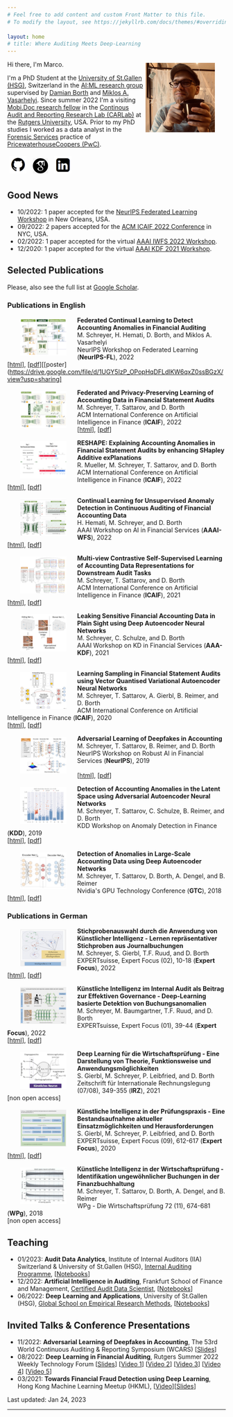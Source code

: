 ```yaml
---
# Feel free to add content and custom Front Matter to this file.
# To modify the layout, see https://jekyllrb.com/docs/themes/#overriding-theme-defaults

layout: home
# title: Where Auditing Meets Deep-Learning
---
```


<img src="images/marco.jpg" height="160" style="float:right; margin:5px 25px 5px 5px">

Hi there, I'm Marco.

I'm a PhD Student at the [University of St.Gallen (HSG)](https://www.unisg.ch), Switzerland in the [AI:ML research group](https://ics.unisg.ch/chair-aiml-borth/) supervised by [Damian Borth](https://scholar.google.com/citations?user=J-8Z038AAAAJ&hl=en) and [Miklos A. Vasarhelyi](https://scholar.google.com/citations?hl=en&user=MBJ_kK4AAAAJ). Since summer 2022 I'm a visiting [Mobi.Doc research fellow](http://funding.unisg.ch/en/programmes/1497) in the [Continous Audit and Reporting Research Lab (CARLab)](http://raw.rutgers.edu/index.html) at the [Rutgers University](https://www.rutgers.edu), USA. Prior to my PhD studies I worked as a data analyst in the [Forensic Services](https://www.pwc.com/gx/en/services/forensics.html) practice of [PricewaterhouseCoopers (PwC)](https://www.pwc.com). 

<a href="https://github.com/gitihubi">
<img src="images/github.png" height="40" style="float:top; margin:5px"></a>
<a href="https://scholar.google.com/citations?user=O6V5YkEAAAAJ&hl=en">
<img src="images/scholar.png" height="35" style="float:top; margin:5px"></a>
<a href="https://www.linkedin.com/in/marco-schreyer">
<img src="images/linkedin.png" height="40" style="float:top; margin:5px"></a>

## Good News

- 10/2022: 1 paper accepted for the [NeurIPS Federated Learning Workshop](https://federated-learning.org/fl-neurips-2022/) in New Orleans, USA. 
- 09/2022: 2 papers accepted for the [ACM ICAIF 2022 Conference](https://ai-finance.org/icaif-22-accepted-papers/) in NYC, USA.
- 02/2022: 1 paper accepted for the virtual [AAAI IWFS 2022 Workshop](https://sites.google.com/view/aaaiwfs2022).
- 12/2020: 1 paper accepted for the virtual [AAAI KDF 2021 Workshop](https://aaai-kdf.github.io/kdf2021/accepted_papers).

## Selected Publications

Please, also see the full list at [Google Scholar](https://scholar.google.com/citations?user=O6V5YkEAAAAJ&hl=en).

### Publications in English

<img src="images/neurips_2022.png" height="85" style="float:left; margin:5px 25px 0px 30px">

**Federated Continual Learning to Detect Accounting Anomalies in Financial Auditing**<br/>
M. Schreyer, H. Hemati, D. Borth, and Miklos A. Vasarhelyi<br/>
NeurIPS Workshop on Federated Learning (**NeurIPS-FL**), 2022<br/>
[[html](https://arxiv.org/abs/2210.15051)], [[pdf](https://arxiv.org/pdf/2210.15051.pdf)][[poster](https://drive.google.com/file/d/1UGY5IzP_OPopHqDFLdlKW6qxZ0ssBGzX/view?usp=sharing]

<img src="images/icaif_2022.png" height="85" style="float:left; margin:5px 25px 0px 30px">

**Federated and Privacy-Preserving Learning of Accounting Data in Financial Statement Audits**<br/>
M. Schreyer, T. Sattarov, and D. Borth<br/>
ACM International Conference on Artificial Intelligence in Finance (**ICAIF**), 2022<br/>
[[html](https://arxiv.org/abs/2208.12708)], [[pdf](https://arxiv.org/pdf/2208.12708.pdf)]

<img src="images/icaif_2022b.png" height="85" style="float:left; margin:5px 25px 0px 30px">

**RESHAPE: Explaining Accounting Anomalies in Financial Statement Audits by enhancing SHapley Additive exPlanations**<br/>
R. Mueller, M. Schreyer, T. Sattarov, and D. Borth<br/>
ACM International Conference on Artificial Intelligence in Finance (**ICAIF**), 2022<br/>
[[html](https://arxiv.org/abs/2209.09157)], [[pdf](https://arxiv.org/pdf/2209.09157.pdf)]

<img src="images/aaai_2022.png" height="85" style="float:left; margin:5px 25px 0px 30px">

**Continual Learning for Unsupervised Anomaly Detection in Continuous Auditing of Financial Accounting Data**<br/>
H. Hemati, M. Schreyer, and D. Borth<br/>
AAAI Workshop on AI in Financial Services (**AAAI-WFS**), 2022<br/>
[[html](https://arxiv.org/abs/2112.13215)], [[pdf](https://arxiv.org/pdf/2112.13215.pdf)] 

<img src="images/icaif_2021.png" height="85" style="float:left; margin:5px 25px 0px 30px">

**Multi-view Contrastive Self-Supervised Learning of Accounting Data Representations for Downstream Audit Tasks**<br/>
M. Schreyer, T. Sattarov, and D. Borth<br/>
ACM International Conference on Artificial Intelligence in Finance (**ICAIF**), 2021<br/>
[[html](https://arxiv.org/abs/2109.11201)], [[pdf](https://arxiv.org/pdf/2109.11201.pdf)] 

<img src="images/aaai_2021.png" height="85" style="float:left; margin:5px 25px 0px 30px">

**Leaking Sensitive Financial Accounting Data in Plain Sight using Deep Autoencoder Neural Networks**<br/>
M. Schreyer, C. Schulze, and D. Borth<br/>
AAAI Workshop on KD in Financial Services (**AAA-KDF**), 2021<br/>
[[html](https://arxiv.org/abs/2012.07110)], [[pdf](https://arxiv.org/pdf/2012.07110.pdf)] 

<img src="images/icaif_2020.png" height="85" style="float:left; margin:5px 25px 0px 30px">

**Learning Sampling in Financial Statement Audits using Vector Quantised Variational Autoencoder Neural Networks**<br/>
M. Schreyer, T. Sattarov, A. Gierbl, B. Reimer, and D. Borth<br/>
ACM International Conference on Artificial Intelligence in Finance (**ICAIF**), 2020<br/>
[[html](https://arxiv.org/abs/2008.02528)], [[pdf](https://arxiv.org/pdf/2008.02528.pdf)] 

<img src="images/neurips_2019.png" height="85" style="float:left; margin:5px 25px 0px 30px">

**Adversarial Learning of Deepfakes in Accounting**<br/>
M. Schreyer, T. Sattarov, B. Reimer, and D. Borth<br/>
NeurIPS Workshop on Robust AI in Financial Services (**NeurIPS**), 2019<br/><br/>
[[html](https://arxiv.org/abs/1910.03810)], [[pdf](https://arxiv.org/pdf/1910.03810.pdf)] 

<img src="images/kdd_2019.png" height="85" style="float:left; margin:5px 25px 0px 30px">

**Detection of Accounting Anomalies in the Latent Space using Adversarial Autoencoder Neural Networks**<br/>
M. Schreyer, T. Sattarov, C. Schulze, B. Reimer, and D. Borth<br/>
KDD Workshop on Anomaly Detection in Finance (**KDD**), 2019<br/>
[[html](https://arxiv.org/abs/1908.00734)], [[pdf](https://arxiv.org/pdf/1908.00734)] 

<img src="images/gtc_2018.png" height="85" style="float:left; margin:5px 25px 0px 30px">

**Detection of Anomalies in Large-Scale Accounting Data using Deep Autoencoder Networks**<br/>
M. Schreyer, T. Sattarov, D. Borth, A. Dengel, and B. Reimer<br/>
Nvidia's GPU Technology Conference (**GTC**), 2018<br/>
[[html](https://arxiv.org/abs/1709.05254)], [[pdf](https://arxiv.org/pdf/1709.05254.pdf)] 

### Publications in German

<img src="images/esw_2022b.png" height="85" style="float:left; margin:5px 25px 0px 30px">

**Stichprobenauswahl durch die Anwendung von Künstlicher Intelligenz - Lernen repräsentativer Stichproben aus Journalbuchungen**<br/>
M. Schreyer, S. Gierbl, T.F. Ruud, and D. Borth<br/>
EXPERTsuisse, Expert Focus (02), 10-18 (**Expert Focus**), 2022<br/>
[[html](https://www.alexandria.unisg.ch/265825)], [[pdf](https://www.alexandria.unisg.ch/265825/1/2022_02_Stichprobenauswahl_durch_die_Anwendung_von_Kuenstlicher_Intelligenz.pdf)] 


<img src="images/esw_2022a.png" height="85" style="float:left; margin:5px 25px 0px 30px">

**Künstliche Intelligenz im Internal Audit als Beitrag zur Effektiven Governance - Deep-Learning basierte Detektion von Buchungsanomalien**<br/>
M. Schreyer, M. Baumgartner, T.F. Ruud, and D. Borth<br/>
EXPERTsuisse, Expert Focus (01), 39-44 (**Expert Focus**), 2022<br/>
[[html](https://www.alexandria.unisg.ch/265617)], [[pdf](https://www.alexandria.unisg.ch/265617/1/2022_1_Kuenstliche_Intelligenz_im_Internal_Audit_als_Beitrag_zur_effektiven_Governance.pdf)] 

<img src="images/irz_2021.png" height="85" style="float:left; margin:5px 25px 0px 30px">

**Deep Learning für die Wirtschaftsprüfung - Eine Darstellung von Theorie, Funktionsweise und Anwendungsmöglichkeiten**<br/>
S. Gierbl, M. Schreyer, P. Leibfried, and D. Borth<br/>
Zeitschrift für Internationale Rechnungslegung (07/08), 349-355 (**IRZ**), 2021<br/>
[non open access]

<img src="images/esw_2020.png" height="85" style="float:left; margin:5px 25px 0px 30px">

**Künstliche Intelligenz in der Prüfungspraxis - Eine Bestandsaufnahme aktueller Einsatzmöglichkeiten und Herausforderungen**<br/>
S. Gierbl, M. Schreyer, P. Leibfried, and D. Borth<br/>
EXPERTsuisse, Expert Focus (09), 612-617 (**Expert Focus**), 2020<br/>
[[html](https://www.alexandria.unisg.ch/260959)], [[pdf](https://www.alexandria.unisg.ch/260959/1/ExpertSuisse_Kuenstliche_Intelligenz_in_der_Pruefungspraxis.pdf)] 

<img src="images/wpg_2018.png" height="85" style="float:left; margin:5px 25px 0px 30px">

**Künstliche Intelligenz in der Wirtschaftsprüfung - Identifikation ungewöhnlicher Buchungen in der Finanzbuchhaltung**<br/>
M. Schreyer, T. Sattarov, D. Borth, A. Dengel, and B. Reimer<br/>
WPg - Die Wirtschaftsprüfung 72 (11), 674-681 (**WPg**), 2018<br/>
[non open access] 

## Teaching

- 01/2023: **Audit Data Analytics**, Institute of Internal Auditors (IIA) Switzerland & University of St.Gallen (HSG), [Internal Auditing Programme](https://aca.unisg.ch/de/education/internalauditingprogramme), [[Notebooks](https://github.com/GitiHubi/courseACA)]
- 12/2022: **Artificial Intelligence in Auditing**, Frankfurt School of Finance and Management, [Certified Audit Data Scientist](https://www.fs.de/cads),  [[Notebooks](https://github.com/GitiHubi/CADS)]  
- 06/2022: **Deep Learning and Applications**, University of St.Gallen (HSG), [Global School on Empirical Research Methods](https://gserm.org), [[Notebooks](https://github.com/HSG-AIML-Teaching/GSERM2022-Lab)]  

## Invited Talks & Conference Presentations

- 11/2022: **Adversarial Learning of Deepfakes in Accounting**, The 53rd World Continuous Auditing & Reporting Symposium (WCARS) [[Slides](https://drive.google.com/file/d/1MgRdhCuscvej9E_OYM_Ma7lNG0S1x99I/view?usp=sharing)]
- 08/2022: **Deep Learning in Financial Auditing**, Rutgers Summer 2022 Weekly Technology Forum [[Slides](https://drive.google.com/file/d/18LJRuTzKIMDQHwGoSRt6j9-sYiUN__d_/view?usp=sharing)] [[Video 1](https://www.youtube.com/watch?v=HBEJ1up1P7I)] [[Video 2](https://www.youtube.com/watch?v=N2SR6OuoAgc)] [[Video 3](https://www.youtube.com/watch?v=xcJaczR2QWk)] [[Video 4](https://www.youtube.com/watch?v=g_ieTkE6u8A)] [[Video 5](https://www.youtube.com/watch?v=H3fLMhFD4a8)]
- 03/2021: **Towards Financial Fraud Detection using Deep Learning**, Hong Kong Machine Learning Meetup (HKML), [[Video](https://www.youtube.com/watch?v=DedO7ljw_9k)][[Slides](https://drive.google.com/file/d/11rDLJIHJprzvGnZEId-yWRIjdsM13Dxu/view?usp=sharing)]

Last updated: Jan 24, 2023

---
